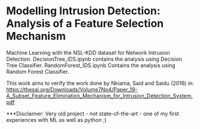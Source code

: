 # Modelling Intrusion Detection: Analysis of a Feature Selection Mechanism
Machine Learning with the NSL-KDD dataset for Network Intrusion Detection.
 DecisionTree_IDS.ipynb contains the analysis using Decision Tree Classifier.
 RandomForest_IDS.ipynb Contains the analysis using Random Forest Classifier.
 
 This work aims to verify the work done by Nkiama, Said and Saidu (2016) in: https://thesai.org/Downloads/Volume7No4/Paper_19-A_Subset_Feature_Elimination_Mechanism_for_Intrusion_Detection_System.pdf
 
 ***Disclaimer: Very old project - not state-of-the-art - one of my first experiences with ML as well as python ;)

